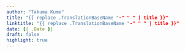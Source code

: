 ```yaml
---
author: "Takuma Kume"
title: "{{ replace .TranslationBaseName "-" " " | title }}"
linktitle: "{{ replace .TranslationBaseName "-" " " | title }}"
date: {{ .Date }}
draft: false
highlight: true
---
```

